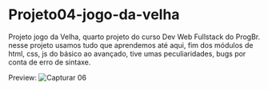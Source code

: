 # Projeto04-jogo-da-velha

Projeto jogo da Velha, quarto projeto do curso Dev Web Fullstack do ProgBr.
nesse projeto usamos tudo que aprendemos até aqui, fim dos módulos de html, css, js do básico ao avançado, tive umas peculiaridades, bugs por conta de erro de sintaxe.

Preview:
![Capturar 06](https://user-images.githubusercontent.com/102916535/172912608-1b4aa7d2-fea4-447e-9509-bb22a0772752.JPG)
